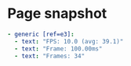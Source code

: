 # Page snapshot

```yaml
- generic [ref=e3]:
  - text: "FPS: 10.0 (avg: 39.1)"
  - text: "Frame: 100.00ms"
  - text: "Frames: 34"
```